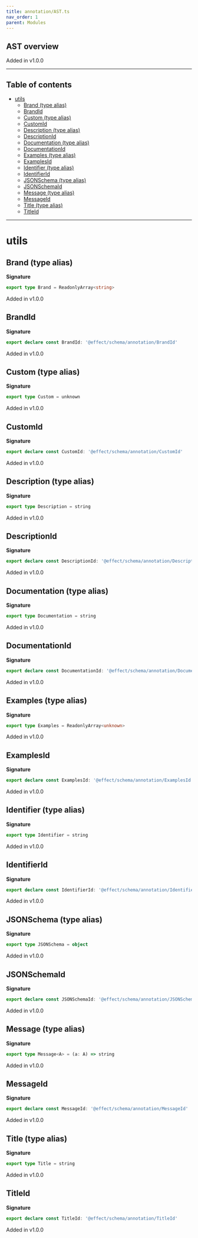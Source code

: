 ```yaml
---
title: annotation/AST.ts
nav_order: 1
parent: Modules
---
```


## AST overview

Added in v1.0.0

---

<h2 class="text-delta">Table of contents</h2>

- [utils](#utils)
  - [Brand (type alias)](#brand-type-alias)
  - [BrandId](#brandid)
  - [Custom (type alias)](#custom-type-alias)
  - [CustomId](#customid)
  - [Description (type alias)](#description-type-alias)
  - [DescriptionId](#descriptionid)
  - [Documentation (type alias)](#documentation-type-alias)
  - [DocumentationId](#documentationid)
  - [Examples (type alias)](#examples-type-alias)
  - [ExamplesId](#examplesid)
  - [Identifier (type alias)](#identifier-type-alias)
  - [IdentifierId](#identifierid)
  - [JSONSchema (type alias)](#jsonschema-type-alias)
  - [JSONSchemaId](#jsonschemaid)
  - [Message (type alias)](#message-type-alias)
  - [MessageId](#messageid)
  - [Title (type alias)](#title-type-alias)
  - [TitleId](#titleid)

---

# utils

## Brand (type alias)

**Signature**

```ts
export type Brand = ReadonlyArray<string>
```

Added in v1.0.0

## BrandId

**Signature**

```ts
export declare const BrandId: '@effect/schema/annotation/BrandId'
```

Added in v1.0.0

## Custom (type alias)

**Signature**

```ts
export type Custom = unknown
```

Added in v1.0.0

## CustomId

**Signature**

```ts
export declare const CustomId: '@effect/schema/annotation/CustomId'
```

Added in v1.0.0

## Description (type alias)

**Signature**

```ts
export type Description = string
```

Added in v1.0.0

## DescriptionId

**Signature**

```ts
export declare const DescriptionId: '@effect/schema/annotation/DescriptionId'
```

Added in v1.0.0

## Documentation (type alias)

**Signature**

```ts
export type Documentation = string
```

Added in v1.0.0

## DocumentationId

**Signature**

```ts
export declare const DocumentationId: '@effect/schema/annotation/DocumentationId'
```

Added in v1.0.0

## Examples (type alias)

**Signature**

```ts
export type Examples = ReadonlyArray<unknown>
```

Added in v1.0.0

## ExamplesId

**Signature**

```ts
export declare const ExamplesId: '@effect/schema/annotation/ExamplesId'
```

Added in v1.0.0

## Identifier (type alias)

**Signature**

```ts
export type Identifier = string
```

Added in v1.0.0

## IdentifierId

**Signature**

```ts
export declare const IdentifierId: '@effect/schema/annotation/IdentifierId'
```

Added in v1.0.0

## JSONSchema (type alias)

**Signature**

```ts
export type JSONSchema = object
```

Added in v1.0.0

## JSONSchemaId

**Signature**

```ts
export declare const JSONSchemaId: '@effect/schema/annotation/JSONSchemaId'
```

Added in v1.0.0

## Message (type alias)

**Signature**

```ts
export type Message<A> = (a: A) => string
```

Added in v1.0.0

## MessageId

**Signature**

```ts
export declare const MessageId: '@effect/schema/annotation/MessageId'
```

Added in v1.0.0

## Title (type alias)

**Signature**

```ts
export type Title = string
```

Added in v1.0.0

## TitleId

**Signature**

```ts
export declare const TitleId: '@effect/schema/annotation/TitleId'
```

Added in v1.0.0

